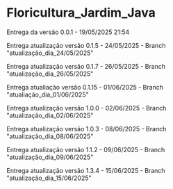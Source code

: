 # Floricultura_Jardim_Java

Entrega da versão 0.0.1 - 19/05/2025 21:54

Entrega atualização versão 0.1.5 - 24/05/2025 - Branch "atualização_dia_24/05/2025"

Entrega atualização versão 0.1.7 - 26/05/2025 - Branch "atualização_dia_26/05/2025"

Entrega atualiação versão 0.1.15 - 01/06/2025 - Branch "atualiação_dia_01/06/2025"

Entrega atualização versão 1.0.0 - 02/06/2025 - Branch "atualização_dia_02/06/2025"

Entrega atualização versão 1.0.3 - 08/06/2025 - Branch "atualização_dia_08/06/2025"

Entrega atualização versão 1.1.2 - 09/06/2025 - Branch "atualização_dia_09/06/2025"

Entrega atualização versão 1.3.4 - 15/06/2025 - Branch "atualização_dia_15/06/2025"
